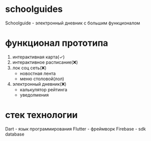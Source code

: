# schoolguides
Schoolguide - электронный дневник с большим функционалом
# функционал прототипа
1) интерактивная карта(✓)
2) интерактивное расписание(❌)
4) лок соц сеть(❌)
   * новостная лента
   * меню столовой(лол)
6) электронный дневник(❌)
   * калькулятор рейтинга
   * уведолмения
# стек технологии
Dart - язык программирования
Flutter - фреймворк
Firebase - sdk database


